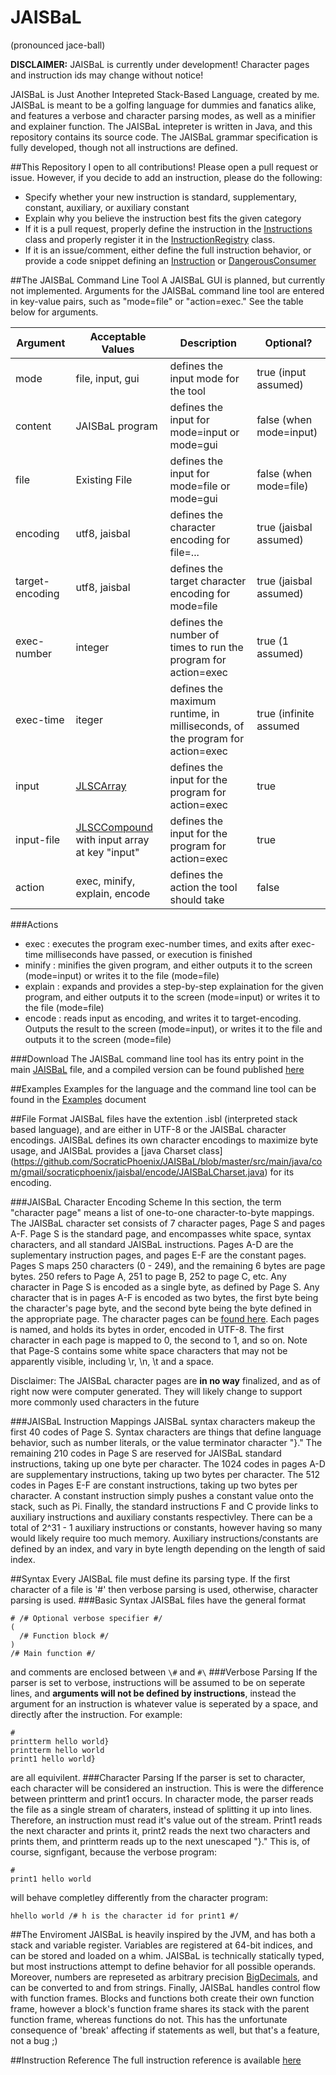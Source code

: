 # JAISBaL
(pronounced jace-ball)

**DISCLAIMER:** JAISBaL is currently under development! Character pages and instruction ids may change without notice!

JAISBaL is Just Another Intepreted Stack-Based Language, created by me. JAISBaL is meant to be a golfing language for dummies and fanatics alike, and features a verbose and character parsing modes, as well as a minifier and explainer function. The JAISBaL intepreter is written in Java, and this repository contains its source code. The JAISBaL grammar specification is fully developed, though not all instructions are defined.

##This Repository
I open to all contributions! Please open a pull request or issue. However, if you decide to add an instruction, please do the following:

- Specify whether your new instruction is standard, supplementary, constant, auxiliary, or auxiliary constant
- Explain why you believe the instruction best fits the given category
- If it is a pull request, properly define the instruction in the [Instructions](https://github.com/SocraticPhoenix/JAISBaL/blob/master/src/main/java/com/gmail/socraticphoenix/jaisbal/program/instructions/Instructions.java) class and properly register it in the [InstructionRegistry](https://github.com/SocraticPhoenix/JAISBaL/blob/master/src/main/java/com/gmail/socraticphoenix/jaisbal/program/instructions/InstructionRegistry.java) class.
- If it is an issue/comment, either define the full instruction behavior, or provide a code snippet defining an [Instruction](https://github.com/SocraticPhoenix/JAISBaL/blob/master/src/main/java/com/gmail/socraticphoenix/jaisbal/program/instructions/Instruction.java) or [DangerousConsumer<FunctionContext>](https://github.com/SocraticPhoenix/JAISBaL/blob/master/src/main/java/com/gmail/socraticphoenix/jaisbal/util/DangerousConsumer.java)

##The JAISBaL Command Line Tool
A JAISBaL GUI is planned, but currently not implemented.
Arguments for the JAISBaL command line tool are entered in key-value pairs, such as "mode=file" or "action=exec." See the table below for arguments.

| Argument | Acceptable Values | Description | Optional? |
| -------- | ----------- | ---------- | ---------- |
|mode |file, input, gui | defines the input mode for the tool | true (input assumed)|
|content |JAISBaL program | defines the input for mode=input or mode=gui| false (when mode=input)|
|file |Existing File |defines the input for mode=file or mode=gui| false (when mode=file)|
|encoding| utf8, jaisbal| defines the character encoding for file=...| true (jaisbal assumed) |
|target-encoding | utf8, jaisbal | defines the target character encoding for mode=file | true (jaisbal assumed) |
|exec-number| integer | defines the number of times to run the program for action=exec| true (1 assumed) |
|exec-time| iteger | defines the maximum runtime, in milliseconds, of the program for action=exec| true (infinite assumed |
|input | [JLSCArray](https://gist.github.com/SocraticPhoenix/ea6386fb7a610bdbb8bd) | defines the input for the program for action=exec | true |
|input-file | [JLSCCompound](https://gist.github.com/SocraticPhoenix/ea6386fb7a610bdbb8bd) with input array at key "input" | defines the input for the program for action=exec | true |
|action | exec, minify, explain, encode| defines the action the tool should take| false |
###Actions
- exec : executes the program exec-number times, and exits after exec-time milliseconds have passed, or execution is finished
- minify : minifies the given program, and either outputs it to the screen (mode=input) or writes it to the file (mode=file)
- explain : expands and provides a step-by-step explaination for the given program, and either outputs it to the screen (mode=input) or writes it to the file (mode=file)
- encode : reads input as encoding, and writes it to target-encoding. Outputs the result to the screen (mode=input), or writes it to the file and outputs it to the screen (mode=file)

###Download
The JAISBaL command line tool has its entry point in the main [JAISBaL](https://github.com/SocraticPhoenix/JAISBaL/blob/master/src/main/java/com/gmail/socraticphoenix/jaisbal/JAISBaL.java) file, and a compiled version can be found published [here](https://dl.bintray.com/meguy26/Main/com/gmail/socraticphoenix/JAISBaL/)


##Examples
Examples for the language and the command line tool can be found in the [Examples](https://github.com/SocraticPhoenix/JAISBaL/blob/master/EXAMPLES.md) document

##File Format
JAISBaL files have the extention .isbl (interpreted stack based language), and are either in UTF-8 or the JAISBaL character encodings. JAISBaL defines its own character encodings to maximize byte usage, and JAISBaL provides a [java Charset class] (https://github.com/SocraticPhoenix/JAISBaL/blob/master/src/main/java/com/gmail/socraticphoenix/jaisbal/encode/JAISBaLCharset.java) for its encoding.

###JAISBaL Character Encoding Scheme
In this section, the term "character page" means a list of one-to-one character-to-byte mappings. The JAISBaL character set consists of 7 character pages, Page S and pages A-F. Page S is the standard page, and encompasses white space, syntax characters, and all standard JAISBaL instructions. Pages A-D are the suplementary instruction pages, and pages E-F are the constant pages. Pages S maps 250 characters (0 - 249), and the remaining 6 bytes are page bytes. 250 refers to Page A, 251 to page B, 252 to page C, etc. Any character in Page S is encoded as a single byte, as defined by Page S. Any character that is in pages A-F is encoded as two bytes, the first byte being the character's page byte, and the second byte being the byte defined in the appropriate page. The character pages can be [found here](https://github.com/SocraticPhoenix/JAISBaL/tree/master/src/main/resources). Each pages is named, and holds its bytes in order, encoded in UTF-8. The first character in each page is mapped to 0, the second to 1, and so on. Note that Page-S contains some white space characters that may not be apparently visible, including \r, \n, \t and a space.

Disclaimer: The JAISBaL character pages are **in no way** finalized, and as of right now were computer generated. They will likely change to support more commonly used characters in the future

###JAISBaL Instruction Mappings
JAISBaL syntax characters makeup the first 40 codes of Page S. Syntax characters are things that define language behavior, such as number literals, or the value terminator character "}." The remaining 210 codes in Page S are reserved for JAISBaL standard instructions, taking up one byte per character. The 1024 codes in pages A-D are supplementary instructions, taking up two bytes per character. The 512 codes in Pages E-F are constant instructions, taking up two bytes per character. A constant instruction simply pushes a constant value onto the stack, such as Pi. Finally, the standard instructions F and C provide links to auxiliary instructions and auxiliary constants respectivley. There can be a total of 2^31 - 1 auxiliary instructions or constants, however having so many would likely require too much memory. Auxiliary instructions/constants are defined by an index, and vary in byte length depending on the length of said index.

##Syntax
Every JAISBaL file must define its parsing type. If the first character of a file is '#' then verbose parsing is used, otherwise, character parsing is used.
###Basic Syntax
JAISBaL files have the general format
```
# /# Optional verbose specifier #/
(
  /# Function block #/
)
/# Main function #/
```
and comments are enclosed between `\#` and `#\`
###Verbose Parsing
If the parser is set to verbose, instructions will be assumed to be on seperate lines, and **arguments will not be defined by instructions**, instead the argument for an instruction is whatever value is seperated by a space, and directly after the instruction. For example:
```
#
printterm hello world}
printterm hello world
print1 hello world}
```
are all equivilent.
###Character Parsing
If the parser is set to character, each character will be considered an instruction. This is were the difference between printterm and print1 occurs. In character mode, the parser reads the file as a single stream of charaters, instead of splitting it up into lines. Therefore, an instruction must read it's value out of the stream. Print1 reads the next character and prints it, print2 reads the next two characters and prints them, and printterm reads up to the next unescaped "}." This is, of course, signfigant, because the verbose program:
```
#
print1 hello world
```
will behave completley differently from the character program:
```
hhello world /# h is the character id for print1 #/
```
##The Enviroment
JAISBaL is heavily inspired by the JVM, and has both a stack and variable register. Variables are registered at 64-bit indices, and can be stored and loaded on a whim. JAISBaL is technically statically typed, but most instructions attempt to define behavior for all possible operands. Moreover, numbers are represeted as arbitrary precision [BigDecimals](https://docs.oracle.com/javase/7/docs/api/java/math/BigDecimal.html), and can be converted to and from strings. Finally, JAISBaL handles control flow with function frames. Blocks and functions both create their own function frame, however a block's function frame shares its stack with the parent function frame, whereas functions do not. This has the unfortunate consequence of 'break' affecting if statements as well, but that's a feature, not a bug ;)

##Instruction Reference
The full instruction reference is available [here](https://github.com/SocraticPhoenix/JAISBaL/blob/master/INSTRUCTIONS.md)
